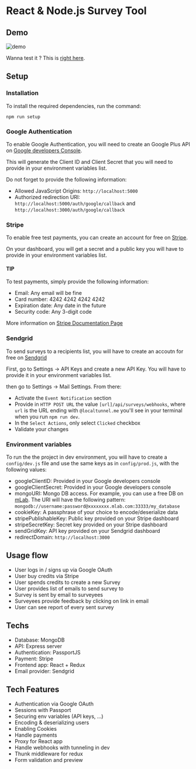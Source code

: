 # React & Node.js Survey Tool

## Demo

![demo](https://user-images.githubusercontent.com/1861212/37477584-506b9e98-2878-11e8-9e8e-b7c3d2cc1551.gif)

Wanna test it ? This is [right here](https://serene-peak-17459.herokuapp.com/).

## Setup

### Installation

To install the required dependencies, run the command:

```
npm run setup
```

### Google Authentication

To enable Google Authentication, you will need to create an Google Plus API on [Google developers Console](https://console.developers.google.com/apis/dashboard).

This will generate the Client ID and Client Secret that you will need to provide in your environment variables list.

Do not forget to provide the following information:

*   Allowed JavaScript Origins: `http://localhost:5000`
*   Authorized redirection URI: `http://localhost:5000/auth/google/callback` and `http://localhost:3000/auth/google/callback`

### Stripe

To enable free test payments, you can create an account for free on [Stripe](https://dashboard.stripe.com).

On your dashboard, you will get a secret and a public key you will have to provide in your environment variables list.

#### TIP

To test payments, simply provide the following information:

*   Email: Any email will be fine
*   Card number: 4242 4242 4242 4242
*   Expiration date: Any date in the future
*   Security code: Any 3-digit code

More information on [Stripe Documentation Page](https://stripe.com/docs/testing#cards)

### Sendgrid

To send surveys to a recipients list, you will have to create an accoutn for free on [Sendgrid](https://app.sendgrid.com/)

First, go to Settings -> API Keys and create a new API Key. You will have to provide it in your environment variables list.

then go to Settings -> Mail Settings. From there:

*   Activate the `Event Notification` section
*   Provide in `HTTP POST URL` the value `[url]/api/surveys/webhooks`, where `url` is the URL ending with `@localtunnel.me` you'll see in your terminal when you run `npm run dev`.
*   In the `Select Actions`, only select `Clicked` checkbox
*   Validate your changes

### Environment variables

To run the the project in dev environment, you will have to create a `config/dev.js` file and use the same keys as in `config/prod.js`, with the following values:

*   googleClientID: Provided in your Google developers console
*   googleClientSecret: Provided in your Google developers console
*   mongoURI: Mongo DB access. For example, you can use a free DB on [mLab](https://mlab.com). The URI will have the following pattern: `mongodb://username:password@xxxxxxxx.mlab.com:33333/my_database`
*   cookieKey: A passphrase of your choice to encode/deserialize data
*   stripePublishableKey: Public key provided on your Stripe dashboard
*   stripeSecretKey: Secret key provided on your Stripe dashboard
*   sendGridKey: API key provided on your Sendgrid dashboard
*   redirectDomain: `http://localhost:3000`

## Usage flow

*   User logs in / signs up via Google OAuth
*   User buy credits via Stripe
*   User spends credits to create a new Survey
*   User provides list of emails to send survey to
*   Survey is sent by email to surveyees
*   Surveyees provide feedback by clicking on link in email
*   User can see report of every sent survey

## Techs

*   Database: MongoDB
*   API: Express server
*   Authentication: PassportJS
*   Payment: Stripe
*   Frontend app: React + Redux
*   Email provider: Sendgrid

## Tech Features

*   Authentication via Google OAuth
*   Sessions with Passport
*   Securing env variables (API keys, ...)
*   Encoding & deserializing users
*   Enabling Cookies
*   Handle payments
*   Proxy for React app
*   Handle webhooks with tunneling in dev
*   Thunk middleware for redux
*   Form validation and preview
